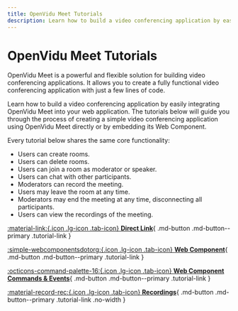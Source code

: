 ```yaml
---
title: OpenVidu Meet Tutorials
description: Learn how to build a video conferencing application by easily integrating OpenVidu Meet into your web application.
---
```


# OpenVidu Meet Tutorials

OpenVidu Meet is a powerful and flexible solution for building video conferencing applications. It allows you to create a fully functional video conferencing application with just a few lines of code.

Learn how to build a video conferencing application by easily integrating OpenVidu Meet into your web application. The tutorials below will guide you through the process of creating a simple video conferencing application using OpenVidu Meet directly or by embedding its Web Component.

Every tutorial below shares the same core functionality:

-   Users can create rooms.
-   Users can delete rooms.
-   Users can join a room as moderator or speaker.
-   Users can chat with other participants.
-   Moderators can record the meeting.
-   Users may leave the room at any time.
-   Moderators may end the meeting at any time, disconnecting all participants.
-   Users can view the recordings of the meeting.

<div class="tutorials-container" markdown>

[:material-link:{.icon .lg-icon .tab-icon} **Direct Link**](./direct-link.md){ .md-button .md-button--primary .tutorial-link }

[:simple-webcomponentsdotorg:{.icon .lg-icon .tab-icon} **Web Component**](./webcomponent.md){ .md-button .md-button--primary .tutorial-link }

[:octicons-command-palette-16:{.icon .lg-icon .tab-icon} **Web Component Commands & Events**](./webcomponent-advanced.md){ .md-button .md-button--primary .tutorial-link }

[:material-record-rec:{.icon .lg-icon .tab-icon} **Recordings**](./recordings.md){ .md-button .md-button--primary .tutorial-link .no-width }

<!-- [:material-webhooks:{.icon .lg-icon .tab-icon} **Webhooks**](./webhooks.md){ .md-button .md-button--primary .tutorial-link .no-width } -->

<!-- [:material-nextjs:{.icon .lg-icon .tab-icon} **Next.js**](./nextjs.md){ .md-button .md-button--primary .tutorial-link .no-width } -->

</div>
